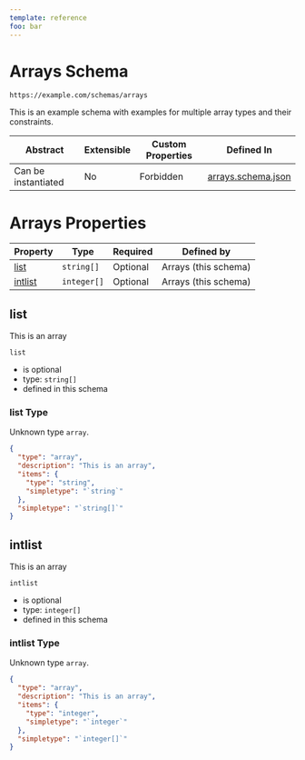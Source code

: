 ```yaml
---
template: reference
foo: bar
---
```


# Arrays Schema

```
https://example.com/schemas/arrays
```

This is an example schema with examples for multiple array types and their constraints.

| Abstract | Extensible | Custom Properties | Defined In |
|----------|------------|-------------------|------------|
| Can be instantiated | No | Forbidden | [arrays.schema.json](arrays.schema.json) |

# Arrays Properties

| Property | Type | Required | Defined by |
|----------|------|----------|------------|
| [list](#list) | `string[]` | Optional | Arrays (this schema) |
| [intlist](#intlist) | `integer[]` | Optional | Arrays (this schema) |

## list

This is an array

`list`
* is optional
* type: `string[]`
* defined in this schema

### list Type

Unknown type `array`.

```json
{
  "type": "array",
  "description": "This is an array",
  "items": {
    "type": "string",
    "simpletype": "`string`"
  },
  "simpletype": "`string[]`"
}
```





## intlist

This is an array

`intlist`
* is optional
* type: `integer[]`
* defined in this schema

### intlist Type

Unknown type `array`.

```json
{
  "type": "array",
  "description": "This is an array",
  "items": {
    "type": "integer",
    "simpletype": "`integer`"
  },
  "simpletype": "`integer[]`"
}
```




